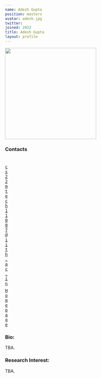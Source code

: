```yaml
---
name: Adesh Gupta
position: masters
avatar: adesh.jpg
twitter: 
joined: 2022
title: Adesh Gupta
layout: profile
---
```


<img width="300" src="{{site.baseurl}}/images/people/{{page.avatar}}" data-action="zoom">

### Contacts

<div class="row">
<div class="col-1" style="width:5px">
    <b><a href="mailto:cs22mtech11007@iith.ac.in" target="_blank"><i class="fa fa-envelope-o"></i></a></b><br>
    <span style="display: block; margin-bottom: 0.5em"></span>
    <b><a href="" target="_blank"><i class="fa fa-globe"></i></a></b>
    <span style="display: block; margin-bottom: 0.5em"></span>
</div>
<div class="col-1" style="width:5px">
    <a href="mailto:cs22mtech11007@iith.ac.in" target="_blank"><samp>cs22mtech11007@iith.ac.in</samp></a>
    <span style="display: block; margin-bottom: 0.5em"></span>
    <a href="" target="_blank"><samp>Homepage</samp></a><br>
    <span style="display: block; margin-bottom: 0.5em"></span>
</div>
</div>
<span style="display: block; margin-bottom: 1em"></span>

### Bio:
TBA.

### Research Interest:
TBA.
